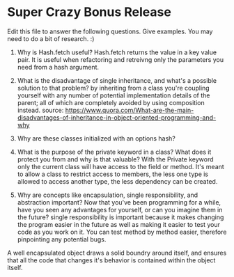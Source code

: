 # Super Crazy Bonus Release

Edit this file to answer the following questions. Give examples. You may need to do a bit of research. :)

1. Why is Hash.fetch useful?
Hash.fetch returns the value in a key value pair. It is useful when refactoring and retreivng only the parameters you need from a hash argument. 

2. What is the disadvantage of single inheritance, and what's a possible solution to that problem?
by inheriting from a class you're coupling yourself with any number of potential implementation details of the parent; all of which are completely avoided by using composition instead.
source: https://www.quora.com/What-are-the-main-disadvantages-of-inheritance-in-object-oriented-programming-and-why

3. Why are these classes initialized with an options hash?

4. What is the purpose of the private keyword in a class? What does it protect you from and why is that valuable?
With the Private keyword only the current class will have access to the field or method. It's meant to allow a class to restrict access to members, the less one type is allowed to access another type, the less dependency can be created.

5. Why are concepts like encapsulation, single responsibility, and abstraction important? Now that you've been programming for a while, have you seen any advantages for yourself, or can you imagine them in the future?
single responsibility is important because it makes changing the program easier in the future as well as making it easier to test your code as you work on it. You can test method by method easier, therefore pinpointing any potential bugs. 

A well encapsulated object draws a solid boundry around itself, and ensures that all the code that changes it's behavior is contained within the object itself.
